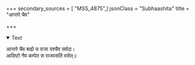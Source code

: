+++
secondary_sources = [ "MSS_4875",]
jsonClass = "Subhaashita"
title = "आन्तरे चैव"

+++

<details open><summary>Text</summary>

आन्तरे चैव बाह्ये च राजा यश्चैव सर्वदा।  
आदिष्टो नैव कम्पेत स राजवसतिं वसेत्॥
</details>

